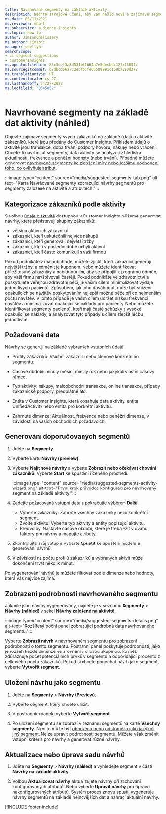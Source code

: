 ```yaml
---
title: Navrhované segmenty na základě aktivity.
description: Nechte strojové učení, aby vám našlo nové a zajímavé segmenty založené na aktivitě zákazníků.
ms.date: 05/11/2021
ms.reviewer: mhart
ms.subservice: audience-insights
ms.topic: how-to
author: JimsonChalissery
ms.author: jimsonc
manager: shellyha
searchScope:
- ci-segment-suggestions
- customerInsights
ms.openlocfilehash: 85c3cef3a8d531b31b64a7e5decbdc122c4383fc
ms.sourcegitcommit: b7dbcd5627c2ebfbcfe65589991c159ba290d377
ms.translationtype: HT
ms.contentlocale: cs-CZ
ms.lasthandoff: 04/27/2022
ms.locfileid: "8645852"
---
```

# <a name="suggested-segments-based-on-activity-data-preview"></a>Navrhované segmenty na základě dat aktivity (náhled)

Objevte zajímavé segmenty svých zákazníků na základě údajů o aktivitě zákazníků, které jsou předány do Customer Insights. Příkladem údajů o aktivitě jsou transakce, doba trvání podpory hovoru, nákupy nebo vrácení. Chcete-li navrhnout segmenty, data aktivity se analyzují z hlediska aktuálnosti, frekvence a peněžní hodnoty (nebo trvání). Případně můžete generovat [navrhované segmenty ke zlepšení míry nebo lepšímu pochopení toho, co ovlivňuje atribut](suggested-segments.md).

:::image type="content" source="media/suggested-segments-tab.png" alt-text="Karta Navrhované segmenty zobrazující návrhy segmentů pro segmenty založené na aktivitě a atributech.":::

## <a name="categorize-customers-by-activity"></a>Kategorizace zákazníků podle aktivity

S volbou [údaje o aktivitě](activities.md) dostupnou v Customer Insights můžeme generovat návrhy, které představují skupiny zákazníků:

- většina aktivních zákazníků 
- zákazníci, kteří uskutečnili nejvíce nákupů 
- zákazníci, kteří generovali největší tržby 
- zákazníci, kteří v poslední době nebyli aktivní 
- zákazníci, kteří často komunikují s vaší firmou  

Pokud podnikáte v maloobchodě, můžete zjistit, kteří zákazníci generují největší tržby, a odměnit je kupónem. Nebo můžete identifikovat příležitostné zákazníky a nabídnout jim, aby se připojili k programu odměn, aby vaši firmu navštěvovali častěji.
Pokud podnikáte ve zdravotnictví a poskytujete veřejnou zdravotní péči, je vaším cílem minimalizovat výdaje jednotlivých pacientů. Způsobem, jak toho dosáhnout, může být snížení opakujících se návštěv poskytováním nejlepší možné péče při co nejmenším počtu návštěv. V tomto případě je vaším cílem udržet nízkou frekvenci návštěv a minimalizovat opakující se náklady pro pacienty. Nebo můžete identifikovat segmenty pacientů, kteří mají časté schůzky a vysoké opakující se náklady, a analyzovat tyto případy s cílem zlepšit léčbu jednotlivce. 

## <a name="required-data"></a>Požadovaná data

Návrhy se generují na základě vybraných vstupních údajů. 

- Profily zákazníků: Všichni zákazníci nebo členové konkrétního segmentu. 

- Časové období: minulý měsíc, minulý rok nebo jakýkoli vlastní časový rámec.

- Typ aktivity: nákupy, maloobchodní transakce, online transakce, případy zákaznické podpory, předplatné atd.  

- Entita v Customer Insights, která obsahuje data aktivity: entita UnifiedActivity nebo entita pro konkrétní aktivitu. 

- Zahrnuté dimenze: Aktuálnost, frekvence nebo peněžní dimenze, v závislosti na vašich obchodních požadavcích.

## <a name="generate-suggested-segments"></a>Generování doporučovaných segmentů

1. Jděte na **Segmenty**.

1. Vyberte kartu **Návrhy (preview)**.

1. Vyberte **Najít nové návrhy** a vyberte **Zobrazit nebo očekávat chování zákazníků**. Vyberte **Start** ke spuštění řízeného prostředí.

   :::image type="content" source="media/suggested-segments-activity-wizard.png" alt-text="První krok průvodce konfigurací pro navrhovaný segment na základě aktivity.":::

1. Zadejte požadovaná vstupní data a pokračujte výběrem **Další**.

   - Vyberte zákazníky: Zahrňte všechny zákazníky nebo konkrétní segment.
   - Zvolte aktivitu: Vyberte typ aktivity a entity popisující aktivitu.
   - Předvolby: Nastavte časové období, které je třeba vzít v úvahu, faktory pro návrhy a mapujte atributy.

1. Zkontrolujte svůj vstup a vyberte **Spustit** ke spuštění modelu a generování návrhů.

1. V závislosti na počtu profilů zákazníků a vybraných aktivit může dokončení trvat několik minut. 

Po vygenerování návrhů je můžete filtrovat podle dimenze nebo hodnoty, která vás nejvíce zajímá. 

## <a name="view-details-of-a-suggested-segment"></a>Zobrazení podrobností navrhovaného segmentu

Jakmile jsou návrhy vygenerovány, najdete je v seznamu **Segmenty** > **Návrhy (náhled)** v sekci **Návrhy založené na aktivitě**.

:::image type="content" source="media/suggested-segments-details.png" alt-text="Rozšířený boční panel zobrazující podrobná data navrhovaného segmentu.":::

Vyberte **Zobrazit návrh** v navrhovaném segmentu pro zobrazení podrobností o tomto segmentu. Postranní panel poskytuje podrobnosti, jako je rozsah každé dimenze ve srovnání s cílovou skupinou. Rovněž zdůrazňuje počet potenciálních prvků v segmentu a odpovídající procento z celkového počtu zákazníků. Pokud si chcete ponechat návrh jako segment, vyberte **Vytvořit segment**.    

## <a name="save-a-suggestion-as-a-segment"></a>Uložení návrhu jako segmentu

1. Jděte na **Segmenty** > **Návrhy (Preview)**.

1. Vyberte segment, který chcete uložit. 

1. V postranním panelu vyberte **Vytvořit segment**. 

1. Po uložení segmentu se zobrazí v seznamu segmentů na kartě **Všechny segmenty**. Nyní to může být [obnoveno nebo odstraněno jako jakýkoli jiný segment](segments.md). Nelze upravit podrobnosti segmentu. Můžete však změnit vstupní kritéria pro návrhy a generovat různé návrhy.

## <a name="refresh-or-edit-a-set-of-suggestions"></a>Aktualizace nebo úprava sadu návrhů

1. Jděte na **Segmenty** > **Návrhy (náhled)** a vyhledejte segment v části **Návrhy na základě aktivity**.

1. Volbou **Aktualizovat návrhy** aktualizujete návrhy při zachování konfigurovaných atributů. Nebo vyberte **Upravit návrhy** pro úpravu nakonfigurovaných atributů. Systém proces znovu spustí, vygeneruje návrhy segmentů na základě nejnovějších dat a nahradí aktuální návrhy.

[!INCLUDE [footer-include](includes/footer-banner.md)]
